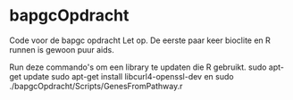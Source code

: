 # bapgcOpdracht
Code voor de bapgc opdracht
Let op. De eerste paar keer bioclite en R runnen is gewoon puur aids.

Run deze commando's om een library te updaten die R gebruikt.
sudo apt-get update
sudo apt-get install libcurl4-openssl-dev
en sudo ./bapgcOpdracht/Scripts/GenesFromPathway.r 

